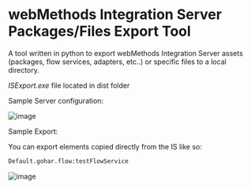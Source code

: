 # webMethods Integration Server Packages/Files Export Tool
A tool written in python to export webMethods Integration Server assets (packages, flow services, adapters, etc..) or specific files to a local directory.



*ISExport.exe* file located in dist folder


Sample Server configuration:

![image](https://github.com/user-attachments/assets/687cb331-3b98-44c2-9bde-9c8a59b1a2b9)



Sample Export:

You can export elements copied directly from the IS like so: 

```bash
Default.gohar.flow:testFlowService
```
![image](https://github.com/user-attachments/assets/44e09600-17dd-4113-9584-dbf782a683a9)
